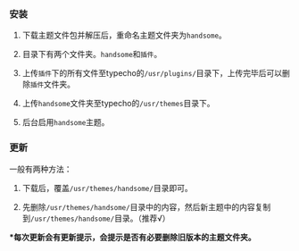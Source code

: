 ### 安装

1. 下载主题文件包并解压后，重命名主题文件夹为`handsome`。

2. 目录下有两个文件夹。`handsome`和`插件`。

3. 上传`插件`下的所有文件至typecho的`/usr/plugins/`目录下，上传完毕后可以删除`插件`文件夹。

4. 上传`handsome`文件夹至typecho的`/usr/themes`目录下。

5. 后台启用`handsome`主题。



### 更新

一般有两种方法：

1. 下载后，覆盖`/usr/themes/handsome/`目录即可。

2. 先删除`/usr/themes/handsome/`目录中的内容，然后新主题中的内容复制到`/usr/themes/handsome/`目录。（推荐√）

**\*每次更新会有更新提示，会提示是否有必要删除旧版本的主题文件夹。**
